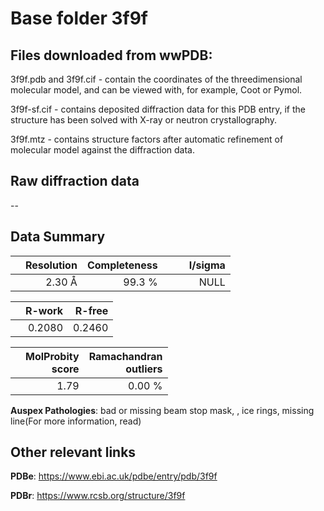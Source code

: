 # Base folder 3f9f

## Files downloaded from wwPDB:

3f9f.pdb and 3f9f.cif - contain the coordinates of the threedimensional molecular model, and can be viewed with, for example, Coot or Pymol.

3f9f-sf.cif - contains deposited diffraction data for this PDB entry, if the structure has been solved with X-ray or neutron crystallography.

3f9f.mtz - contains structure factors after automatic refinement of molecular model against the diffraction data.

## Raw diffraction data

--<br> 

## Data Summary
|   | Resolution | Completeness| I/sigma |
|---|-------------:|----------------:|--------------:|
|   |2.30 Å|99.3  %|<img width=50/>NULL |

|   | **R-work**| **R-free**   
|---|-------------:|----------------:|           
||  0.2080|  0.2460|

|   |**MolProbity<br>score**| **Ramachandran<br>outliers** 
|---|-------------:|----------------:|
||  1.79|  0.00 %|

**Auspex Pathologies**: bad or missing beam stop mask, , ice rings, missing line(For more information, read)

 



## Other relevant links 
**PDBe**:  https://www.ebi.ac.uk/pdbe/entry/pdb/3f9f
 
**PDBr**: https://www.rcsb.org/structure/3f9f 

